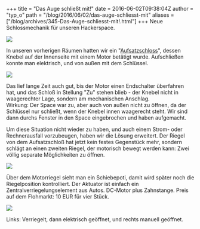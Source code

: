 +++
title = "Das Auge schließt mit!"
date = 2016-06-02T09:38:04Z
author = "typ_o"
path = "/blog/2016/06/02/das-auge-schliesst-mit"
aliases = ["/blog/archives/345-Das-Auge-schliesst-mit!.html"]
+++
Neue Schlossmechanik für unseren Hackerspace.

[![](/media/schloss3.serendipityThumb.jpg)](/media/schloss3.jpg)

In unseren vorherigen Räumen hatten wir ein
"[Aufsatzschloss](https://www.abus.com/var/ezflow_site/storage/images/media/keyvisuals/sicherheit-zuhause/tuersicherheit/keyvisual-tuer-zusatzschloesser-fehlt-in-keinem-krimi/221161-1-ger-DE/Keyvisual-Tuer-Zusatzschloesser-Fehlt-in-keinem-Krimi_slide_wide.jpg)",
dessen Knebel auf der Innenseite mit einem Motor betätigt wurde.
Aufschließen konnte man elektrisch, und von außen mit dem Schlüssel.

![](/media/IMAG1549.jpg)

Das lief lange Zeit auch gut, bis der Motor einen Endschalter überfahren
hat, und das Schloß in Stellung "Zu" stehen blieb - der Knebel nicht in
waagerechter Lage, sondern am mechanischen Anschlag.  
Wirkung: Der Space war zu, aber auch von außen nicht zu öffnen, da der
Schlüssel nur schließt, wenn der Knebel innen waagerecht steht. Wir sind
dann durchs Fenster in den Space eingebrochen und haben aufgemacht.

Um diese Situation nicht wieder zu haben, und auch einem Strom- oder
Rechnerausfall vorzubeugen, haben wir die Lösung erweitert. Der Riegel
von dem Aufsatzschloß hat jetzt kein festes Gegenstück mehr, sondern
schlägt an einen zweiten Riegel, der motorisch bewegt werden kann: Zwei
völlig separate Möglichkeiten zu öffnen.

[![](/media/installation.serendipityThumb.jpg)](/media/installation.jpg)

Über dem Motorriegel sieht man ein Schiebepoti, damit wird später noch
die Riegelposition kontrolliert. Der Aktuator ist einfach ein
Zentralverriegelungselement aus Autos. DC-Motor plus Zahnstange. Preis
auf dem Flohmarkt: 10 EUR für vier Stück.

![](/media/verriegelung.serendipityThumb.jpg)

Links: Verriegelt, dann elektrisch geöffnet, und rechts manuell
geöffnet.
